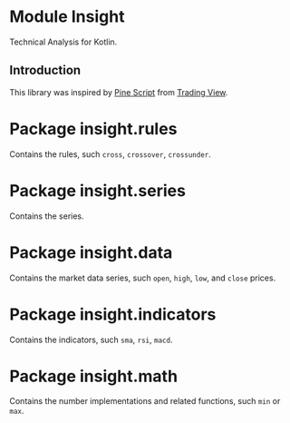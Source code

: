 # Module Insight

Technical Analysis for Kotlin.

## Introduction

This library was inspired by [Pine Script](https://www.tradingview.com/pine-script-docs/en/v4/Introduction.html) from [Trading View](https://www.tradingview.com/).

# Package insight.rules

Contains the rules, such `cross`, `crossover`, `crossunder`.

# Package insight.series

Contains the series.

# Package insight.data

Contains the market data series, such `open`, `high`, `low`, and `close` prices.

# Package insight.indicators

Contains the indicators, such `sma`, `rsi`, `macd`.

# Package insight.math

Contains the number implementations and related functions, such `min` or `max`.
